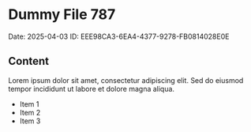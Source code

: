 # Dummy File 787

Date: 2025-04-03
ID: EEE98CA3-6EA4-4377-9278-FB0814028E0E

## Content

Lorem ipsum dolor sit amet, consectetur adipiscing elit.
Sed do eiusmod tempor incididunt ut labore et dolore magna aliqua.

* Item 1
* Item 2
* Item 3
